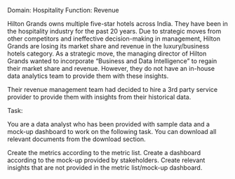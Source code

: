 Domain:  Hospitality       Function: Revenue

Hilton Grands owns multiple five-star hotels across India. They have been in the hospitality industry for the past 20 years. Due to strategic moves from other competitors and ineffective decision-making in management, Hilton Grands are losing its market share and revenue in the luxury/business hotels category. As a strategic move, the managing director of Hilton Grands wanted to incorporate “Business and Data Intelligence” to regain their market share and revenue. However, they do not have an in-house data analytics team to provide them with these insights.

Their revenue management team had decided to hire a 3rd party service provider to provide them with insights from their historical data.

Task:  

You are a data analyst who has been provided with sample data and a mock-up dashboard to work on the following task. You can download all relevant documents from the download section.

Create the metrics according to the metric list.
Create a dashboard according to the mock-up provided by stakeholders.
Create relevant insights that are not provided in the metric list/mock-up dashboard.
